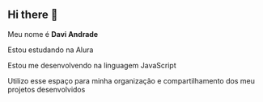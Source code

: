 ## Hi there 👋
Meu nome é **Davi Andrade**

Estou estudando na Alura

Estou me desenvolvendo na linguagem JavaScript

Utilizo esse espaço para minha organização e compartilhamento dos meu projetos desenvolvidos

<!--
**daviandrade06/daviandrade06** is a ✨ _special_ ✨ repository because its `README.md` (this file) appears on your GitHub profile.

Here are some ideas to get you started:

- 🔭 I’m currently working on ...
- 🌱 I’m currently learning ...
- 👯 I’m looking to collaborate on ...
- 🤔 I’m looking for help with ...
- 💬 Ask me about ...
- 📫 How to reach me: ...
- 😄 Pronouns: ...
- ⚡ Fun fact: ...
-->
